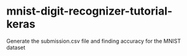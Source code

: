 # mnist-digit-recognizer-tutorial-keras
Generate the submission.csv file and finding accuracy for the MNIST dataset 
